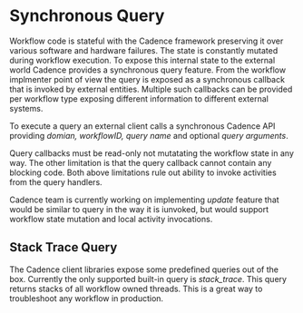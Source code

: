 # Synchronous Query

Workflow code is stateful with the Cadence framework preserving it over various software and hardware failures. The state is constantly mutated during workflow execution. To expose this internal state to the external world Cadence provides a synchronous query feature. From the workflow implmenter point of view the query is exposed as a synchronous callback that is invoked by external entities. Multiple such callbacks can be provided per workflow type exposing different information to different external systems.

To execute a query an external client calls a synchronous Cadence API providing _domian, workflowID, query name_ and optional _query arguments_.

Query callbacks must be read-only not mutatating the workflow state in any way. The other limitation is that the query callback cannot contain any blocking code. Both above limitations rule out ability to invoke activities from the query handlers.

Cadence team is currently working on implementing _update_ feature that would be similar to query in the way it is iunvoked, but would support workflow state mutation and local activity invocations.

## Stack Trace Query

The Cadence client libraries expose some predefined queries out of the box. Currently the only supported built-in query is _stack_trace_. This query returns stacks of all workflow owned threads. This is a great way to troubleshoot any workflow in production.